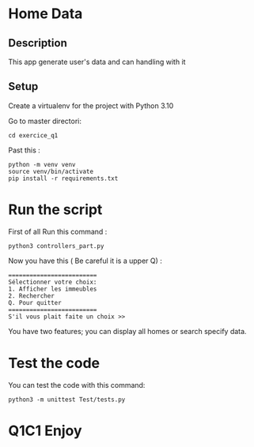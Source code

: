 # Home Data

## Description
This app generate user's data and can handling with it 
## Setup
Create a virtualenv for the project with Python 3.10

Go to master directori:
```
cd exercice_q1
```
Past this :
```
python -m venv venv
source venv/bin/activate
pip install -r requirements.txt
```
# Run the script

First of all Run this command :
```
python3 controllers_part.py
```

Now you have this ( Be careful it is a upper Q) :
```
=========================
Sélectionner votre choix: 
1. Afficher les immeubles
2. Rechercher
Q. Pour quitter
=========================
S'il vous plait faite un choix >>  

```
You have two features; you can display all homes or search specify data.




# Test the code

You can test the code with this command:

```
python3 -m unittest Test/tests.py

```
# Q1C1 Enjoy
